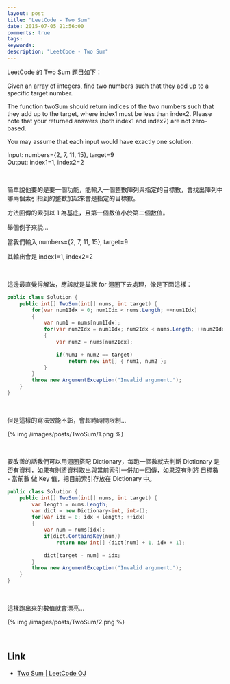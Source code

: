 ```yaml
---
layout: post
title: "LeetCode - Two Sum"
date: 2015-07-05 21:56:00
comments: true
tags: 
keywords: 
description: "LeetCode - Two Sum"
---
```


LeetCode 的 Two Sum 題目如下：

Given an array of integers, find two numbers such that they add up to a specific target number.  

The function twoSum should return indices of the two numbers such that they add up to the target, where index1 must be less than index2. Please note that your returned answers (both index1 and index2) are not zero-based.  

You may assume that each input would have exactly one solution.  

Input: numbers={2, 7, 11, 15}, target=9  
Output: index1=1, index2=2  

<!-- More -->

<br/>


簡單說他要的是要一個功能，能輸入一個整數陣列與指定的目標數，會找出陣列中哪兩個索引指到的整數加起來會是指定的目標數。  

方法回傳的索引以 1 為基底，且第一個數值小於第二個數值。  

舉個例子來說...  

當我們輸入 numbers={2, 7, 11, 15}, target=9  

其輸出會是 index1=1, index2=2  

<br/>


這邊最直覺得解法，應該就是巢狀 for 迴圈下去處理，像是下面這樣：  

```c#
public class Solution {
    public int[] TwoSum(int[] nums, int target) {
        for(var num1Idx = 0; num1Idx < nums.Length; ++num1Idx)
        {
            var num1 = nums[num1Idx];
            for(var num2Idx = num1Idx; num2Idx < nums.Length; ++num2Idx)
            {
                var num2 = nums[num2Idx];
                
                if(num1 + num2 == target)
                    return new int[] { num1, num2 };
            }
        }
        throw new ArgumentException("Invalid argument.");
    }
}
```

<br/>


但是這樣的寫法效能不彰，會超時時間限制...  

{% img /images/posts/TwoSum/1.png %}

<br/>


要改善的話我們可以用迴圈搭配 Dictionary，每跑一個數就去判斷 Dictionary 是否有資料，如果有則將資料取出與當前索引一併加一回傳，如果沒有則將 目標數 - 當前數 做 Key 值，把目前索引存放在 Dictionary 中。  

```c#
public class Solution {
    public int[] TwoSum(int[] nums, int target) {
        var length = nums.Length;
        var dict = new Dictionary<int, int>();
        for(var idx = 0; idx < length; ++idx)
        {
            var num = nums[idx];
            if(dict.ContainsKey(num))
                return new int[] {dict[num] + 1, idx + 1};
            
            dict[target - num] = idx;
        }
        throw new ArgumentException("Invalid argument.");
    }
}
```

<br/>


這樣跑出來的數值就會漂亮...

{% img /images/posts/TwoSum/2.png %}

<br/>

Link
----
* [Two Sum | LeetCode OJ](https://leetcode.com/problems/two-sum/)
